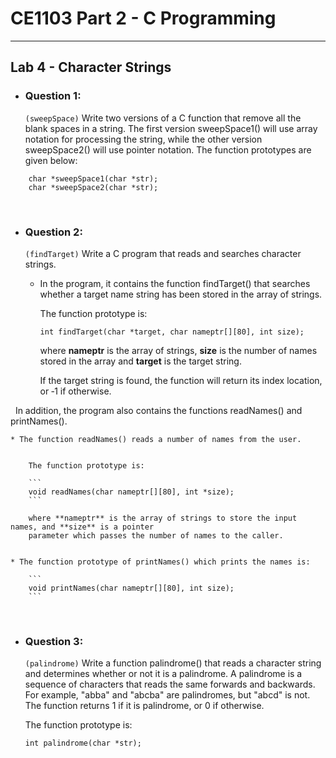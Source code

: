 # **CE1103 Part 2 - C Programming**
--- 


## **Lab 4 - Character Strings**

* ### Question 1:
    `(sweepSpace)` Write two versions of a C function that remove all the blank spaces in a string.
    The first version sweepSpace1() will use array notation for processing the string, while the
    other version sweepSpace2() will use pointer notation. The function prototypes are given
    below:

```
    char *sweepSpace1(char *str);
    char *sweepSpace2(char *str);
```


&nbsp;

* ### Question 2:

    `(findTarget)` Write a C program that reads and searches character strings. 
    
    * In the program, it contains the function findTarget() that searches whether a target name string has been
    stored in the array of strings. 
    
    
        The function prototype is:

        ```
        int findTarget(char *target, char nameptr[][80], int size);
        ```

        where **nameptr** is the array of strings, **size** is the number of names stored in the array and
        **target** is the target string. 

        If the target string is found, the function will return its index location, or ‐1 if otherwise. 
        

&nbsp;
        In addition, the program also contains the functions readNames() and printNames(). 
        
        
    * The function readNames() reads a number of names from the user. 


        The function prototype is:

        ```
        void readNames(char nameptr[][80], int *size);
        ```

        where **nameptr** is the array of strings to store the input names, and **size** is a pointer
        parameter which passes the number of names to the caller. 
    

    * The function prototype of printNames() which prints the names is:

        ```
        void printNames(char nameptr[][80], int size);
        ```


&nbsp;

* ### Question 3:

    `(palindrome)` Write a function palindrome() that reads a character string and determines
    whether or not it is a palindrome. A palindrome is a sequence of characters that reads the
    same forwards and backwards. For example, "abba" and "abcba" are palindromes, but
    "abcd" is not. The function returns 1 if it is palindrome, or 0 if otherwise. 
    
    The function prototype is:

    ```
    int palindrome(char *str);
    ```